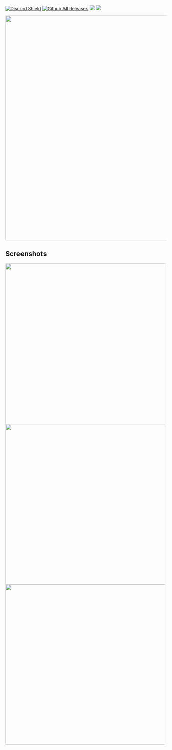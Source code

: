 [![Discord Shield](https://img.shields.io/discord/931335263509151846?color=5865F2&label=discord&logo=discord&logoColor=white)](https://discord.gg/tXW5Mex7rR)
[![Github All Releases](https://img.shields.io/github/downloads/BenjaminHalko/WiiMusicEditorPlus/total.svg)]()
[![](https://img.shields.io/github/stars/BenjaminHalko/WiiMusicEditorPlus)]()
[![](https://img.shields.io/badge/dynamic/json?label=version&query=%24.0.tag_name&url=https%3A%2F%2Fapi.github.com%2Frepos%2FBenjaminHalko%2FWiiMusicEditorPlus%2Freleases)]()

<img src="https://user-images.githubusercontent.com/73490201/147893121-3ed1ae74-5f3e-45ca-b5d4-2d6a4285a508.png" width="700">

## Screenshots

<img src="https://user-images.githubusercontent.com/73490201/147893157-67f9e6d2-432c-4186-9d91-e31db1e4b9aa.PNG" width="500">
<img src="https://user-images.githubusercontent.com/73490201/147893158-dc8ca6eb-59aa-47ea-be08-c27f2a1025db.PNG" width="500">
<img src="https://user-images.githubusercontent.com/73490201/147893159-f04aa1c2-47f5-4c75-9a35-28db18df8e61.PNG" width="500">
